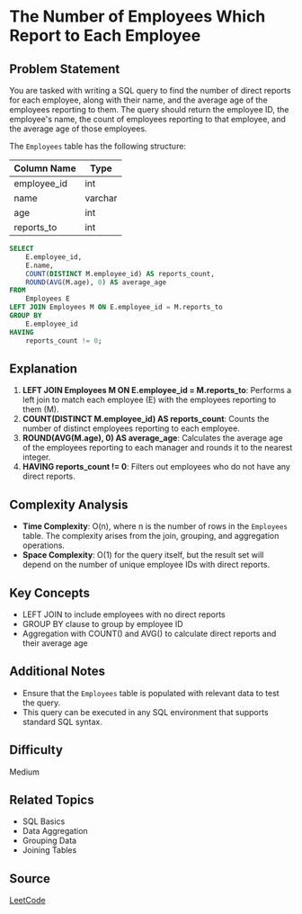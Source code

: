 # The Number of Employees Which Report to Each Employee

## Problem Statement
You are tasked with writing a SQL query to find the number of direct reports for each employee, along with their name, and the average age of the employees reporting to them. The query should return the employee ID, the employee's name, the count of employees reporting to that employee, and the average age of those employees.

The `Employees` table has the following structure:

| Column Name   | Type    |
|---------------|---------|
| employee_id   | int     |
| name          | varchar |
| age           | int     |
| reports_to    | int     |

```sql
SELECT
    E.employee_id,
    E.name,
    COUNT(DISTINCT M.employee_id) AS reports_count,
    ROUND(AVG(M.age), 0) AS average_age
FROM 
    Employees E
LEFT JOIN Employees M ON E.employee_id = M.reports_to
GROUP BY 
    E.employee_id
HAVING 
    reports_count != 0;
```

## Explanation
1. **LEFT JOIN Employees M ON E.employee_id = M.reports_to**: Performs a left join to match each employee (E) with the employees reporting to them (M).
2. **COUNT(DISTINCT M.employee_id) AS reports_count**: Counts the number of distinct employees reporting to each employee.
3. **ROUND(AVG(M.age), 0) AS average_age**: Calculates the average age of the employees reporting to each manager and rounds it to the nearest integer.
4. **HAVING reports_count != 0**: Filters out employees who do not have any direct reports.

## Complexity Analysis
- **Time Complexity**: O(n), where n is the number of rows in the `Employees` table. The complexity arises from the join, grouping, and aggregation operations.
- **Space Complexity**: O(1) for the query itself, but the result set will depend on the number of unique employee IDs with direct reports.

## Key Concepts
- LEFT JOIN to include employees with no direct reports
- GROUP BY clause to group by employee ID
- Aggregation with COUNT() and AVG() to calculate direct reports and their average age

## Additional Notes
- Ensure that the `Employees` table is populated with relevant data to test the query.
- This query can be executed in any SQL environment that supports standard SQL syntax.

## Difficulty
Medium

## Related Topics
- SQL Basics
- Data Aggregation
- Grouping Data
- Joining Tables

## Source
[LeetCode](https://leetcode.com/problems/the-number-of-employees-which-report-to-each-employee/description/?envType=study-plan-v2&envId=top-sql-50)
